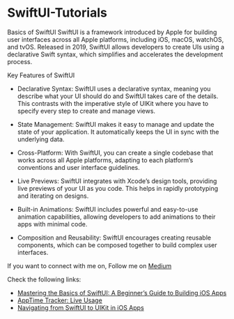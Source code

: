 # SwiftUI-Tutorials

Basics of SwiftUI
SwiftUI is a framework introduced by Apple for building user interfaces across all Apple platforms, including iOS, macOS, watchOS, and tvOS. Released in 2019, SwiftUI allows developers to create UIs using a declarative Swift syntax, which simplifies and accelerates the development process.

Key Features of SwiftUI

- Declarative Syntax: SwiftUI uses a declarative syntax, meaning you describe what your UI should do and SwiftUI takes care of the details. This contrasts with the imperative style of UIKit where you have to specify every step to create and manage views.

- State Management: SwiftUI makes it easy to manage and update the state of your application. It automatically keeps the UI in sync with the underlying data.

- Cross-Platform: With SwiftUI, you can create a single codebase that works across all Apple platforms, adapting to each platform’s conventions and user interface guidelines.

- Live Previews: SwiftUI integrates with Xcode’s design tools, providing live previews of your UI as you code. This helps in rapidly prototyping and iterating on designs.

- Built-in Animations: SwiftUI includes powerful and easy-to-use animation capabilities, allowing developers to add animations to their apps with minimal code.

- Composition and Reusability: SwiftUI encourages creating reusable components, which can be composed together to build complex user interfaces.

If you want to connect with me on, Follow me on [Medium](https://medium.com/@baljitKaurGoraya)

Check the following links:

- [Mastering the Basics of SwiftUI: A Beginner’s Guide to Building iOS Apps](https://medium.com/@baljitKaurGoraya/basics-of-swiftui-6fae0f19c40c)
- [AppTime Tracker: Live Usage](https://medium.com/swiftfy/apptime-tracker-live-usage-a8f30ba74a6b)
- [Navigating from SwiftUI to UIKit in iOS Apps](https://medium.com/swiftfy/navigating-from-swiftui-to-uikit-in-ios-apps-1292f146bc69)
